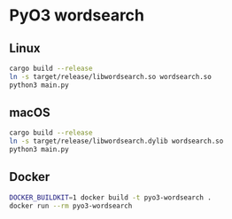# PyO3 wordsearch

## Linux

```bash
cargo build --release
ln -s target/release/libwordsearch.so wordsearch.so
python3 main.py
```

## macOS

```bash
cargo build --release
ln -s target/release/libwordsearch.dylib wordsearch.so
python3 main.py
```

## Docker

```bash
DOCKER_BUILDKIT=1 docker build -t pyo3-wordsearch .
docker run --rm pyo3-wordsearch
```
